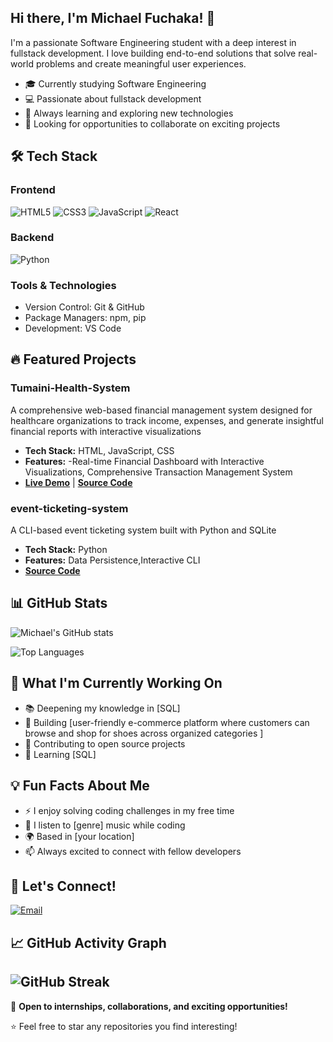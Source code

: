 ## Hi there, I'm Michael Fuchaka!  👋

I'm a passionate Software Engineering student with a deep interest in fullstack development. I love building end-to-end solutions that solve real-world problems and create meaningful user experiences.

- 🎓 Currently studying Software Engineering
- 💻 Passionate about fullstack development
- 🌱 Always learning and exploring new technologies
- 🎯 Looking for opportunities to collaborate on exciting projects

## 🛠️ Tech Stack

### Frontend
![HTML5](https://img.shields.io/badge/-HTML5-E34F26?style=flat-square&logo=html5&logoColor=white)
![CSS3](https://img.shields.io/badge/-CSS3-1572B6?style=flat-square&logo=css3&logoColor=white)
![JavaScript](https://img.shields.io/badge/-JavaScript-F7DF1E?style=flat-square&logo=javascript&logoColor=black)
![React](https://img.shields.io/badge/-React-61DAFB?style=flat-square&logo=react&logoColor=black)

### Backend
![Python](https://img.shields.io/badge/-Python-3776AB?style=flat-square&logo=python&logoColor=white)

### Tools & Technologies
- Version Control: Git & GitHub
- Package Managers: npm, pip
- Development: VS Code

## 🔥 Featured Projects

### Tumaini-Health-System
A comprehensive web-based financial management system designed for healthcare organizations to track income, expenses, and generate insightful financial reports with interactive visualizations
- **Tech Stack:** HTML, JavaScript, CSS
- **Features:** -Real-time Financial Dashboard with Interactive Visualizations, Comprehensive Transaction Management System
- **[Live Demo](https://michaelfuchaka.github.io/Capstone-Project-Tumaini-Health-System/)** | **[Source Code](https://github.com/michaelfuchaka/Capstone-Project-Tumaini-Health-System)**

### event-ticketing-system 
A CLI-based event ticketing system built with Python and SQLite
- **Tech Stack:** Python
- **Features:** Data Persistence,Interactive CLI
- **[Source Code](https://github.com/michaelfuchaka/event-ticketing-system)**


## 📊 GitHub Stats

![Michael's GitHub stats](https://github-readme-stats.vercel.app/api?username=michaelfuchaka&show_icons=true&theme=radical)

![Top Languages](https://github-readme-stats.vercel.app/api/top-langs/?username=michaelfuchaka&layout=compact&theme=radical)

## 🎯 What I'm Currently Working On
- 📚 Deepening my knowledge in [SQL]
- 🔨 Building  [user-friendly e-commerce platform where customers can browse and shop for shoes across organized categories ]
- 🌟 Contributing to open source projects
- 📖 Learning [SQL]

## 💡 Fun Facts About Me
- ⚡ I enjoy solving coding challenges in my free time
- 🎵 I listen to [genre] music while coding
- 🌍 Based in [your location]
- 📫 Always excited to connect with fellow developers

## 🤝 Let's Connect!

[![Email](https://img.shields.io/badge/-Email-D14836?style=flat-square&logo=gmail&logoColor=white)](mailto:fuchakamichael06@gmail.com)
<!--
[![LinkedIn](https://img.shields.io/badge/-LinkedIn-0077B5?style=flat-square&logo=linkedin&logoColor=white)](your-linkedin-url)
[![Twitter](https://img.shields.io/badge/-Twitter-1DA1F2?style=flat-square&logo=twitter&logoColor=white)](your-twitter-url)
[![Portfolio](https://img.shields.io/badge/-Portfolio-000000?style=flat-square&logo=vercel&logoColor=white)](your-portfolio-url)-->

## 📈 GitHub Activity Graph

![GitHub Streak](https://github-readme-streak-stats.herokuapp.com/?user=michaelfuchaka&theme=radical)
---

💼 **Open to internships, collaborations, and exciting opportunities!**

⭐️ Feel free to star any repositories you find interesting!

<!--
**michaelfuchaka/michaelfuchaka** is a ✨ _special_ ✨ repository because its `README.md` (this file) appears on your GitHub profile.

Here are some ideas to get you started:

- 🔭 I’m currently working on ...
- 🌱 I’m currently learning ...
- 👯 I’m looking to collaborate on ...
- 🤔 I’m looking for help with ...
- 💬 Ask me about ...
- 📫 How to reach me: ...
- 😄 Pronouns: ...
- ⚡ Fun fact: ...
-->
